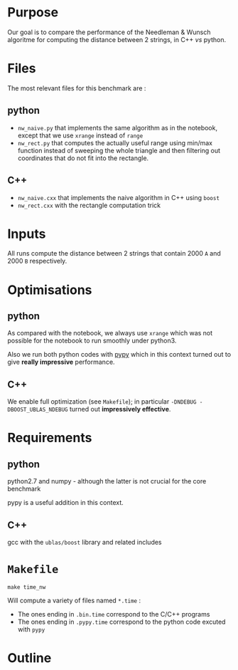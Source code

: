 # Purpose

Our goal is to compare the performance of the Needleman & Wunsch algoritme for computing the distance between 2 strings, in C++ *vs* python.

# Files

The most relevant files for this benchmark are :

## python
  * `nw_naive.py` that implements the same algorithm as in the notebook, except that we use `xrange` instead of `range`
  * `nw_rect.py` that computes the actually useful range using min/max function instead of sweeping the whole triangle and then filtering out coordinates that do not fit into the rectangle.

## C++
  * `nw_naive.cxx` that implements the naive algorithm in C++ using `boost`
  * `nw_rect.cxx` with the rectangle computation trick


# Inputs

All runs compute the distance between 2 strings that contain 2000 `A` and 2000 `B` respectively.

# Optimisations

## python
As compared with the notebook, we always use `xrange` which was not possible for the notebook to run smoothly under python3.

Also we run both python codes with [pypy](http://pypy.org/) which in this context turned out to give **really impressive** performance.

## C++
We enable full optimization (see `Makefile`); in particular `-DNDEBUG -DBOOST_UBLAS_NDEBUG` turned out **impressively effective**.

# Requirements

## python
python2.7 and numpy - although the latter is not crucial for the core benchmark

pypy is a useful addition in this context.

## C++
gcc with the `ublas/boost` library and related includes

# `Makefile`

```
make time_nw
```

Will compute a variety of files named `*.time` :

 * The ones ending in `.bin.time` correspond to the C/C++ programs
 * The ones ending in `.pypy.time` correspond to the python code excuted with `pypy`

# Outline
